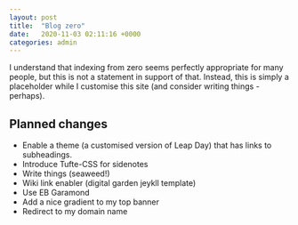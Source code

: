 ```yaml
---
layout: post
title:  "Blog zero"
date:   2020-11-03 02:11:16 +0000
categories: admin
---
```

I understand that indexing from zero seems perfectly appropriate for many
people, but this is not a statement in support of that. Instead, this is simply
a placeholder while I customise this site (and consider writing things -
  perhaps).

## Planned changes
- Enable a theme (a customised version of Leap Day) that has links to
 subheadings.
- Introduce Tufte-CSS for sidenotes
- Write things (seaweed!)
- Wiki link enabler (digital garden jeykll template)
- Use EB Garamond
- Add a nice gradient to my top banner
- Redirect to my domain name